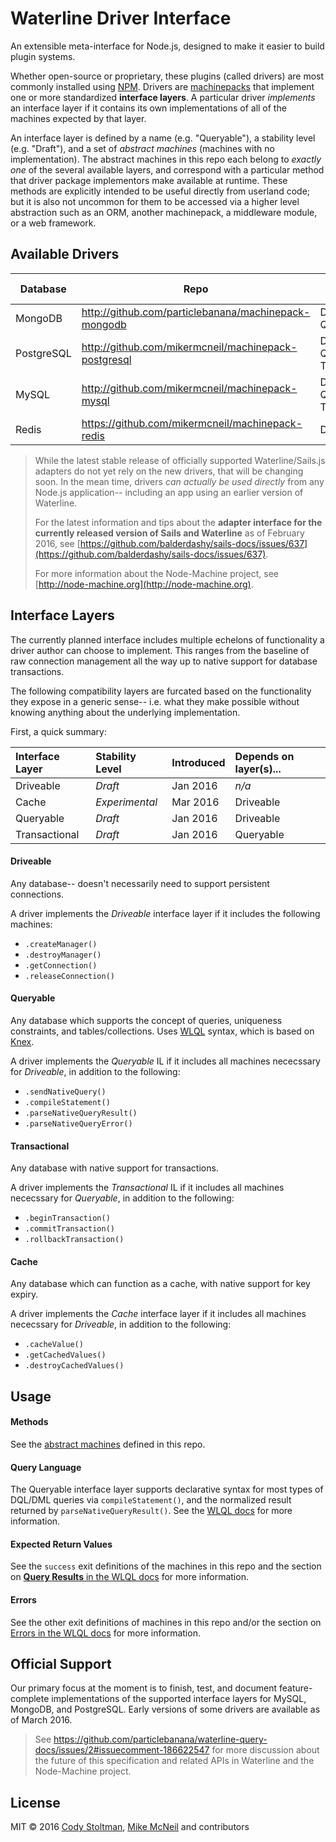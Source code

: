# Waterline Driver Interface

An extensible meta-interface for Node.js, designed to make it easier to build plugin systems.

Whether open-source or proprietary, these plugins (called drivers) are most commonly installed using [NPM](http://npmjs.org). Drivers are [machinepacks](http://node-machine.org) that implement one or more standardized **interface layers**.  A particular driver _implements_ an interface layer if it contains its own implementations of all of the machines expected by that layer.

An interface layer is defined by a name (e.g. "Queryable"), a stability level (e.g. "Draft"), and a set of _abstract machines_ (machines with no implementation).  The abstract machines in this repo each belong to _exactly one_ of the several available layers, and correspond with a particular method that driver package implementors make available at runtime.  These methods are explicitly intended to be useful directly from userland code; but it is also not uncommon for them to be accessed via a higher level abstraction such as an ORM, another machinepack, a middleware module, or a web framework.


## Available Drivers

| Database   | Repo                                                 | Layers Supported           |
|------------|------------------------------------------------------|--------------------------------------|
| MongoDB    | http://github.com/particlebanana/machinepack-mongodb | Driveable, Queryable
| PostgreSQL | http://github.com/mikermcneil/machinepack-postgresql | Driveable, Queryable, Transactional
| MySQL      | http://github.com/mikermcneil/machinepack-mysql      | Driveable, Queryable, Transactional
| Redis      | https://github.com/mikermcneil/machinepack-redis     | Driveable

> While the latest stable release of officially supported Waterline/Sails.js adapters do not yet rely on the new drivers, that will be changing soon.  In the mean time, drivers _can actually be used directly_ from any Node.js application-- including an app using an earlier version of Waterline.
>
> For the latest information and tips about the **adapter interface for the currently released version of Sails and Waterline** as of February 2016, see [https://github.com/balderdashy/sails-docs/issues/637](https://github.com/balderdashy/sails-docs/issues/637).
>
> For more information about the Node-Machine project, see [http://node-machine.org](http://node-machine.org).




## Interface Layers

The currently planned interface includes multiple echelons of functionality a driver author can choose to implement.  This ranges from the baseline of raw connection management all the way up to native support for database transactions.

The following compatibility layers are furcated based on the functionality they expose in a generic sense-- i.e. what they make possible without knowing anything about the underlying implementation.

First, a quick summary:

| Interface Layer | Stability Level | Introduced | Depends on layer(s)...
|:----------------|:----------------|:-----------|:-----------------------------------------|
| Driveable       | _Draft_         | Jan 2016   | _n/a_
| Cache           | _Experimental_  | Mar 2016   | Driveable
| Queryable       | _Draft_         | Jan 2016   | Driveable
| Transactional   | _Draft_         | Jan 2016   | Queryable






#### Driveable
Any database-- doesn't necessarily need to support persistent connections.

A driver implements the _Driveable_ interface layer if it includes the following machines:
+ `.createManager()`
+ `.destroyManager()`
+ `.getConnection()`
+ `.releaseConnection()`

#### Queryable
Any database which supports the concept of queries, uniqueness constraints, and tables/collections.  Uses [WLQL](https://github.com/particlebanana/waterline-query-docs) syntax, which is based on [Knex](http://knexjs.org/).

A driver implements the _Queryable_ IL if it includes all machines nececssary for _Driveable_, in addition to the following:
+ `.sendNativeQuery()`
+ `.compileStatement()`
+ `.parseNativeQueryResult()`
+ `.parseNativeQueryError()`

#### Transactional
Any database with native support for transactions.

A driver implements the _Transactional_ IL if it includes all machines nececssary for _Queryable_, in addition to the following:

+ `.beginTransaction()`
+ `.commitTransaction()`
+ `.rollbackTransaction()`

#### Cache
Any database which can function as a cache, with native support for key expiry.

A driver implements the _Cache_ interface layer if it includes all machines nececssary for _Driveable_, in addition to the following:

+ `.cacheValue()`
+ `.getCachedValues()`
+ `.destroyCachedValues()`




## Usage

#### Methods
See the [abstract machines](./machines) defined in this repo.

#### Query Language
The Queryable interface layer supports declarative syntax for most types of DQL/DML queries via `compileStatement()`, and the normalized result returned by `parseNativeQueryResult()`.  See the [WLQL docs](https://github.com/particlebanana/waterline-query-docs/blob/master/docs/) for more information.

#### Expected Return Values
See the `success` exit definitions of the machines in this repo and the section on [**Query Results** in the WLQL docs](https://github.com/particlebanana/waterline-query-docs/blob/master/docs/results.md) for more information.

#### Errors
See the other exit definitions of machines in this repo and/or the section on [Errors in the WLQL docs](https://github.com/particlebanana/waterline-query-docs/blob/master/docs/errors.md) for more information.


## Official Support

Our primary focus at the moment is to finish, test, and document feature-complete implementations of the supported interface layers for MySQL, MongoDB, and PostgreSQL.  Early versions of some drivers are available as of March 2016.

> See https://github.com/particlebanana/waterline-query-docs/issues/2#issuecomment-186622547 for more discussion about the future of this specification and related APIs in Waterline and the Node-Machine project.


## License

MIT &copy; 2016 [Cody Stoltman](http://github.com/particlebanana), [Mike McNeil](http://github.com/mikermcneil) and contributors

